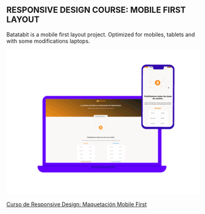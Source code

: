 ## RESPONSIVE DESIGN COURSE: MOBILE FIRST LAYOUT

Batatabit is a mobile first layout project. Optimized for mobiles, tablets and with some modifications laptops.

![alt text](./assets/mobile-first.gif)

[Curso de Responsive Design: Maquetación Mobile First](https://platzi.com/cursos/mobile-first/)
